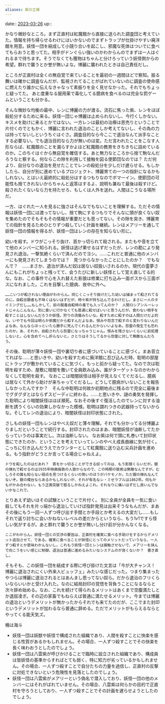 ```yaml
---
aliases: 紫の立場
---
```


date:: [2023-03-26](/Daily_Note/2023-03-26.md)
up::

かなり微妙なところ。まず正直村は紅魔館から直接に送られた調査団と考えていた。情報を持ち帰らせるわけにはいかないのでまずトラップが仕掛けやすい廃洋館を用意。妖怪一団を結成して小競り合いを起こし、邪魔な死体はついでに食べてもらおうと思ってた。相手がドンぐらい強いのかわからんのでまずは一人はぐれるまで待ちます。そうでなくても獲物はちゃんと分けろっていう妖怪側からの希望。群れで襲うとか誉が無いよな。博麗に襲われたときは自己責任だし。

ところが正直村は全くの無自覚で来ていることを最初の一週間ほどで察知。振る舞いは確かに調査なんだが、監視されてることがばれていないのに調査の使命感に燃えたり誰かに伝えなきゃなって素振りを全く見せなかった。それでもちょっと疑ってた。
あと度重なる服用薬で毒化してる臆病を食べるのは完全な罰ゲームということも分かる。

そんな微妙な均衡の最中、レンに博麗の力が渡る。流石に焦った紫、レンをほぼ殺処分するために来る。妖怪一団じゃ博麗は止められないし、今行くしかない。キスメを助けに来るとかではない。一方レンは最初の治療は恩売りということで片付くのでともかく、博麗に言われた退治のことしか考えてないし、その為の力は持ってないしというちぐはぐさ。調査目的なら今ここで退治なんて派手なことする必要ない。でも退治目的なら力が無いのは変。ただ言われたことをこなす人形ならば、紅魔館のことを漏らすかよほど紅魔館の教育をきちきちに詰めているのか。このちぐはぐから無自覚を確信する。あと無力なところから捨て駒なんだろうなと察する。何ならこの隙を利用して接触を図る使節団なのでは？
ただ何より、自分なりの退治を見せたことでレンの殺処分を少しだけ遅らせる。もしかしたら、自分が別に進めているプロジェクト、博麗育ての一つの指針になるかもしれない。とはいえ最終的に殺処分はするつもりなのでボマーイン。使節団の可能性も捨てきれないからちゃんと返答はするよ、説明も兼ねて最後は殺すけど。殺されたくないなら力を持たせろ、もしくは人外を送れ。人間はこうなる場所だ。


一方、はぐれた一人を見るに強さはそんなでもないことを理解する。ただその情報は妖怪一団には渡ってないし、捨て駒にするつもりでそんなに頭が良くない奴を集めたのでそもそもその情報が重要だとも思ってない。その隙を突き、博麗育ての指針を見るためひとりずつ殺していく計画を継続。レンはメアリーを通して妖怪一団の情報を得るが、妖怪一団はレンの存在を知らない形に。

幼いを殺す。ドウがこっそり抜け、首かっ切られて殺される。またもや音を立てて他のメンバーに知られる。妖怪は逃げ果せるはずだったが、レンの勘により発見され退治。一撃気絶くらいで済んだのでヨシ。……これだと普通に他のメンバーにも発見されてしまうのでは？　見つからなかったことにしたのか？　でもなんで？　……まさか、退治が済んだ奴は居ない奴扱いされるのか。現代の霊夢さんにもこれがちょっと残ってて、会うたびに新しい妖怪として覚え直してる的な。なお、この事件で心を入れ替えた影狼は修業に打ち込み一面ボスから三面ボスになれました。これを目撃した臆病、夜中に外へ。

    ……こいつが殺されない理由がわからん。同じくこっそり抜けだした幼いは捕まって殺されてるのに。自殺志願者も不味くはないはずだが、時々紫が持ち込んでるわけだし。まさに一人のタイミングだし……もしかして、前の服毒自殺時の毒でも入ってんのか？　人間ロシアンルーレットじゃんこんなん。別に食いに行かなくても普通に殺せばいいと思うんだが。食わない相手を殺すことはしないんだろうか妖怪。狩りの流儀みたいな。殺すために殺すのは人間だけだよ的な。いやでも今回は明らか邪魔だから殺すんだよなあ。恨みや怨念で殺すのと変わりないんだよなあ。なんならほっといたら勝手に死んでくれるんだからいいよなあ。怨霊の発生でも恐れたのか。あ、それか。自殺されたら怨霊になっちゃうじゃん。恨みを残さないくらいに前処理しないと。心を含めてへし折らないと。さとりはそうしてるから怨霊に対して無敵なんだろう。

その後、聡明が薄々妖怪一団や裏切り者に感づいていることに感づく。まあ音立てればな……と思いきや、幼いを殺すために廃洋館に忍び込んだ時、聡明の部屋にトラップが敷かれていることに気づく。もっと前から疑ってた。なので次は聡明を殺すため、屋敷に暗闇を撒いて全員飲み込み。誰がターゲットなのかわからなくして聡明を殺す。
なおここは暗闇妖怪は相手が見えなくてぐだるし、臆病は居なくて外から助けが来ちゃってぐだるし。どうして臆病がいないことを報告しなかったんですか？　そんな中聡明は何故か初期地点に残るので完全に最後までグダグダとはならずスピーディに終わる。……と思いきや、謎の勇気を発揮した聡明により暗闇妖怪はほぼ瀕死。なおその後すぐ復活したのでレンに対する油断を誘うくらいの効果しかなかった模様。聡明は謂れつきの武器持ってないからな。そしてレンの退治により、暗闇妖怪は封印状態にされた。

さしもの妖怪一団もレンはやべえ奴だと薄々理解。それでも分かってる分博麗よりましだということで続行する。封印されたのはまあ、暗闇妖怪が油断してたからっていうのは事実だし。次は油断しない。
なお紫は何で頭に札巻いて封印状態にできたのか、ということを考えていってレンのやべえ成長曲線に気が付く。こっちに引き込んだうえでカウンターとして紅魔館に送り込む尖兵計画を進める。もう指針がどうとか言ってる場合じゃねえよ。



    ドウを殺したのはだあれ？　首をかっ切ることができる奴ってのは、もう影狼くらいだが。銀の弾丸で殺せるのは1935年映画倫敦の人狼からなので、この時期の狼男は無敵なんですが。むしろその誰も知らない弱点を見つけるくらいの勢いのほうがバケモノか。ただ銀の弾丸なんてないぞ。銀の燭台ならあるかもしれないが、それが有名なレ・ミゼラブルは1862年。何もかもがかみ合わない。もう正面突破で殴るしかねえよこれ。それなりに痛いはずだし良いんでないかなこれで。


とりあえず幼いはその試験ということで片付く。
別に全員が全員を一気に食い殺してもそれを片っ端から退治していけば指針発見は出来そうなもんだが、まあその後にもう一回一人ずつ呼び出す手間とか手段とか考えるの大変だし……もしそれで返り討ちに会いかねないレベルの差だからというなら、もう1v1ですら怪しい気がするが。あと群れで襲うとか誉が無いし分け前が分かんなくなる。

    ここがわからん。妖怪一団との交渉の要旨は、正直村を確実に食べる手助けをするからデメリット追加させて、である。確実に食べることが妖怪にとってのメリットだっていうなら、一人ずつ殺すとか意味わかんないし。これもう妖怪一団とレンは接触させないで、メアリーを挟んで向こうをいい感じに制御、退治は普通に進めるみたいなシステムのが良くないか？　書き直し。


そもそも、この妖怪一団を結成する際に呼び掛けた文言は「今が大チャンス！　博麗に退治されにくい外来人ビュッフェ」みたいな感じだった。つまり集まったやつらは博麗に退治されるとはあんまし思ってない奴ら。だから退治のフリくらいならいいかと受け入れた。なのに結局封印の覚悟を背負うことになるならと次々辞め始める。なお、これを続けて得られるメリットはあくまで空腹満たしとか退屈凌ぎ。その辺の家畜でもねらえば普通に満たせるメリット。今までは博麗の退治というデメリットが無かったからそれでも来てたのだが、ここでまた封印というデメリットが加わるなら普通に辞める。ただでメリットがもらえるならとやってくる能天気ズ。



桶は海斗






-   妖怪一団は妖獣や妖怪で構成された組織であり、人間を殺すことに快楽を感じる性質があるかもしれません。その場合、一人ずつ殺すことでその快楽を長く味わおうとしたのでしょう。
-   妖怪一団は八雲紫が呼びかけることで臨時に設立された組織であり、構成員は皆妖怪の基準からすればとても弱く、特に知力が劣っているかもしれません。その場合、一人ずつ殺すことで自分たちの力量を過信し、正直村の反撃に対処できないという危険性を見落としたのでしょう。
-   妖怪一団は八雲紫がメアリーという偽名で潜入しており、妖怪一団の他のメンバーにはそれがばれていません。その場合、八雲紫は何らかの目的で正直村を守ろうとしており、一人ずつ殺すことでその計画を遅らせようとしたのでしょう。